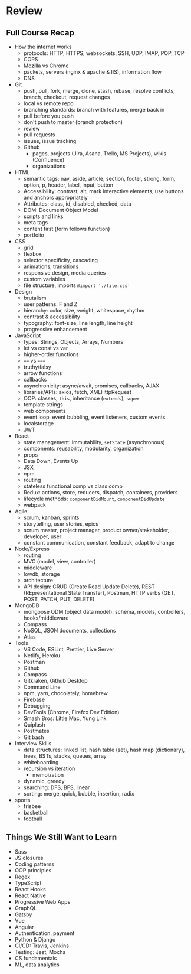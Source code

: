 # Review

## Full Course Recap

- How the internet works
  - protocols: HTTP, HTTPS, websockets, SSH, UDP, IMAP, POP, TCP
  - CORS
  - Mozilla vs Chrome
  - packets, servers (nginx & apache & IIS), information flow
  - DNS
- Git
  - push, pull, fork, merge, clone, stash, rebase, resolve conflicts, branch, checkout, request changes
  - local vs remote repo
  - branching standards: branch with features, merge back in
  - pull before you push
  - don't push to master (branch protection)
  - review
  - pull requests
  - issues, issue tracking
  - Github
    - pages, projects (Jira, Asana, Trello, MS Projects), wikis (Confluence)
    - organizations
- HTML
  - semantic tags: nav, aside, article, section, footer, strong, form, option, p, header, label, input, button
  - Accessibility: contrast, alt, mark interactive elements, use buttons and anchors appropriately
  - Attributes: class, id, disabled, checked, data-
  - DOM: Document Object Model
  - scripts and links
  - meta tags
  - content first (form follows function)
  - portfolio
- CSS
  - grid
  - flexbox
  - selector specificity, cascading
  - animations, transitions
  - responsive design, media queries
  - custom variables
  - file structure, imports `@import './file.css'`
- Design
  - brutalism
  - user patterns: F and Z
  - hierarchy: color, size, weight, whitespace, rhythm
  - contrast & accessibility
  - typography: font-size, line length, line height
  - progressive enhancement
- JavaScript
  - types: Strings, Objects, Arrays, Numbers
  - let vs const vs var
  - higher-order functions
  - `==` vs `===`
  - truthy/falsy
  - arrow functions
  - callbacks
  - asynchronicity: async/await, promises, callbacks, AJAX
  - libraries/APIs: axios, fetch, XMLHttpRequest
  - OOP: classes, `this`, inheritance (`extends`), `super`
  - template strings
  - web components
  - event loop, event bubbling, event listeners, custom events
  - localstorage
  - JWT
- React
  - state management: immutability, `setState` (asynchronous)
  - components: reusability, modularity, organization
  - props
  - Data Down, Events Up
  - JSX
  - npm
  - routing
  - stateless functional comp vs class comp
  - Redux: actions, store, reducers, dispatch, containers, providers
  - lifecycle methods: `componentDidMount`, `componentDidUpdate`
  - webpack
- Agile
  - scrum, kanban, sprints
  - storytelling, user stories, epics
  - scrum master, project manager, product owner/stakeholder, developer, user
  - constant communication, constant feedback, adapt to change
- Node/Express
  - routing
  - MVC (model, view, controller)
  - middleware
  - lowdb, storage
  - architecture
  - API design: CRUD (Create Read Update Delete), REST (REpresentational State Transfer), Postman, HTTP verbs (GET, POST, PATCH, PUT, DELETE)
- MongoDB
  - mongoose ODM (object data model): schema, models, controllers, hooks/middleware
  - Compass
  - NoSQL, JSON documents, collections
  - Atlas
- Tools
  - VS Code, ESLint, Prettier, Live Server
  - Netlify, Heroku
  - Postman
  - Github
  - Compass
  - Gitkraken, Github Desktop
  - Command Line
  - npm, yarn, chocolately, homebrew
  - Firebase
  - Debugging
  - DevTools (Chrome, Firefox Dev Edition)
  - Smash Bros: Little Mac, Yung Link
  - Quiplash
  - Postmates
  - Git bash
- Interview Skills
  - data structures: linked list, hash table (set), hash map (dictionary), trees, BSTs, stacks, queues, array
  - whiteboarding
  - recursion vs iteration
    - memoization
  - dynamic, greedy
  - searching: DFS, BFS, linear
  - sorting: merge, quick, bubble, insertion, radix
- sports
  - frisbee
  - basketball
  - football

## Things We Still Want to Learn

- Sass
- JS closures
- Coding patterns
- OOP principles
- Regex
- TypeScript
- React Hooks
- React Native
- Progressive Web Apps
- GraphQL
- Gatsby
- Vue
- Angular
- Authentication, payment
- Python & Django
- CI/CD: Travis, Jenkins
- Testing: Jest, Mocha
- CS fundamentals
- ML, data analytics
